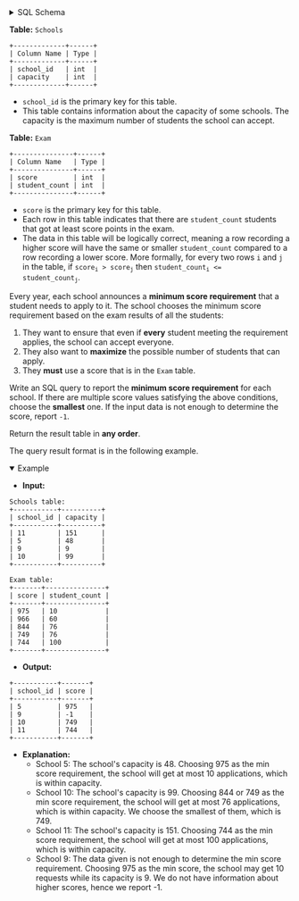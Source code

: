 <details>
<summary> SQL Schema</summary>

```sql
DROP TABLE IF EXISTS Schools;

CREATE TABLE IF NOT EXISTS
  Schools (school_id int, capacity int);

INSERT INTO
  Schools (school_id, capacity)
VALUES
  ('11', '151'),
  ('5', '48'),
  ('9', '9'),
  ('10', '99');


DROP TABLE IF EXISTS Exam;

CREATE TABLE IF NOT EXISTS
  Exam (score int, student_count int);

INSERT INTO
  Exam (score, student_count)
VALUES
  ('975', '10'),
  ('966', '60'),
  ('844', '76'),
  ('749', '76'),
  ('744', '100');
```

</details>

**Table:** `Schools`

```
+-------------+------+
| Column Name | Type |
+-------------+------+
| school_id   | int  |
| capacity    | int  |
+-------------+------+
```

- `school_id` is the primary key for this table.
- This table contains information about the capacity of some schools. The capacity is the maximum number of students the school can accept.

**Table:** `Exam`

```
+---------------+------+
| Column Name   | Type |
+---------------+------+
| score         | int  |
| student_count | int  |
+---------------+------+
```

- `score` is the primary key for this table.
- Each row in this table indicates that there are `student_count` students that got at least score points in the exam.
- The data in this table will be logically correct, meaning a row recording a higher score will have the same or smaller `student_count` compared to a row recording a lower score. More formally, for every two rows `i` and `j` in the table, if <code>score<sub>i</sub> > score<sub>j</sub></code> then <code>student_count<sub>i</sub> <= student_count<sub>j</sub></code>.

Every year, each school announces a **minimum score requirement** that a student needs to apply to it. The school chooses the minimum score requirement based on the exam results of all the students:

1. They want to ensure that even if **every** student meeting the requirement applies, the school can accept everyone.
2. They also want to **maximize** the possible number of students that can apply.
3. They **must** use a score that is in the `Exam` table.

Write an SQL query to report the **minimum score requirement** for each school. If there are multiple score values satisfying the above conditions, choose the **smallest** one. If the input data is not enough to determine the score, report `-1`.

Return the result table in **any order**.

The query result format is in the following example.

<details open><summary> Example</summary>

- **Input:** 

```
Schools table:
+-----------+----------+
| school_id | capacity |
+-----------+----------+
| 11        | 151      |
| 5         | 48       |
| 9         | 9        |
| 10        | 99       |
+-----------+----------+

Exam table:
+-------+---------------+
| score | student_count |
+-------+---------------+
| 975   | 10            |
| 966   | 60            |
| 844   | 76            |
| 749   | 76            |
| 744   | 100           |
+-------+---------------+
```

- **Output:** 

```
+-----------+-------+
| school_id | score |
+-----------+-------+
| 5         | 975   |
| 9         | -1    |
| 10        | 749   |
| 11        | 744   |
+-----------+-------+
```

- **Explanation:** 
  + School 5: The school's capacity is 48. Choosing 975 as the min score requirement, the school will get at most 10 applications, which is within capacity.
  + School 10: The school's capacity is 99. Choosing 844 or 749 as the min score requirement, the school will get at most 76 applications, which is within capacity. We choose the smallest of them, which is 749.
  + School 11: The school's capacity is 151. Choosing 744 as the min score requirement, the school will get at most 100 applications, which is within capacity.
  + School 9: The data given is not enough to determine the min score requirement. Choosing 975 as the min score, the school may get 10 requests while its capacity is 9. We do not have information about higher scores, hence we report -1.

</details>

